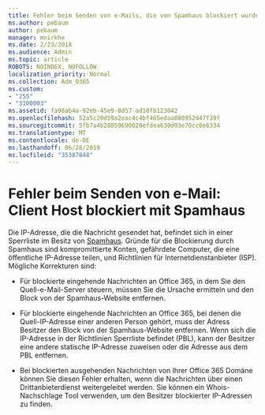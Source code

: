 ```yaml
---
title: Fehler beim Senden von e-Mails, die von Spamhaus blockiert wurden
ms.author: pebaum
author: pebaum
manager: mnirkhe
ms.date: 2/23/2018
ms.audience: Admin
ms.topic: article
ROBOTS: NOINDEX, NOFOLLOW
localization_priority: Normal
ms.collection: Adm_O365
ms.custom:
- "255"
- "3100003"
ms.assetid: fa98ab4a-92eb-45e9-8d57-ad10fb123042
ms.openlocfilehash: 52a5c20d59a2eac4c4bf465edaa888952d47f39f
ms.sourcegitcommit: 5fb7a4b28859690020efdea630d03e70cc0e6334
ms.translationtype: MT
ms.contentlocale: de-DE
ms.lasthandoff: 06/28/2019
ms.locfileid: "35387848"
---
```

# <a name="error-sending-email-client-host-blocked-using-spamhaus"></a>Fehler beim Senden von e-Mail: Client Host blockiert mit Spamhaus

Die IP-Adresse, die die Nachricht gesendet hat, befindet sich in einer Sperrliste im Besitz von [Spamhaus](https://go.microsoft.com/fwlink/p/?linkid=123245). Gründe für die Blockierung durch Spamhaus sind kompromittierte Konten, gefährdete Computer, die eine öffentliche IP-Adresse teilen, und Richtlinien für Internetdienstanbieter (ISP). Mögliche Korrekturen sind:
  
- Für blockierte eingehende Nachrichten an Office 365, in dem Sie den Quell-e-Mail-Server steuern, müssen Sie die Ursache ermitteln und den Block von der Spamhaus-Website entfernen.

- Für blockierte eingehende Nachrichten an Office 365, bei denen die Quell-IP-Adresse einer anderen Person gehört, muss der Adress Besitzer den Block von der Spamhaus-Website entfernen. Wenn sich die IP-Adresse in der Richtlinien Sperrliste befindet (PBL), kann der Besitzer eine andere statische IP-Adresse zuweisen oder die Adresse aus dem PBL entfernen.

- Bei blockierten ausgehenden Nachrichten von Ihrer Office 365 Domäne können Sie diesen Fehler erhalten, wenn die Nachrichten über einen Drittanbieterdienst weitergeleitet werden. Sie können ein Whois-Nachschlage Tool verwenden, um den Besitzer blockierter IP-Adressen zu finden.
